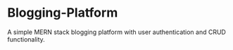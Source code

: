 # Blogging-Platform
A simple MERN stack blogging platform with user authentication and CRUD functionality.
